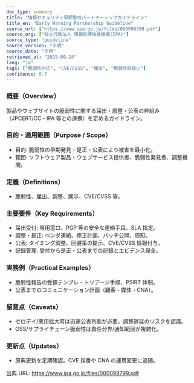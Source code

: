 ```yaml
---
doc_type: summary
title: "情報セキュリティ早期警戒パートナーシップガイドライン"
title_en: "Early Warning Partnership Guideline"
source_url: ["https://www.ipa.go.jp/files/000098799.pdf"]
source_org: ["独立行政法人 情報処理推進機構(IPA)"]
source_type: "guideline"
source_version: "不明"
source_date: "不明"
retrieved_at: "2025-09-24"
lang: "ja"
tags: ["脆弱性対応", "CVE/CVSS", "届出", "脆弱性取扱い"]
confidence: 0.7
---
```


### 概要（Overview）

製品やウェブサイトの脆弱性に関する届出・調整・公表の枠組み（JPCERT/CC・IPA 等との連携）を定めるガイドライン。

### 目的・適用範囲（Purpose / Scope）

- 目的: 脆弱性の早期発見・是正・公表により被害を最小化。
- 範囲: ソフトウェア製品・ウェブサービス提供者、脆弱性発見者、調整機関。

### 定義（Definitions）

- 脆弱性、届出、調整、開示、CVE/CVSS 等。

### 主要要件（Key Requirements）

- 届出受付: 専用窓口、PGP 等の安全な連絡手段、SLA 指定。
- 調整・是正: ベンダ連絡、修正計画、パッチ公開、周知。
- 公表: タイミング調整、回避策の提示、CVE/CVSS 情報付与。
- 記録管理: 受付から是正・公表までの記録とエビデンス保全。

### 実務例（Practical Examples）

- 脆弱性報告の受領テンプレ・トリアージ手順、PSIRT 体制。
- 公表までのコミュニケーション計画（顧客・媒体・CNA）。

### 留意点（Caveats）

- ゼロデイ/悪用拡大時は迅速公表判断が必要。調整遅延のリスクを認識。
- OSS/サプライチェーン脆弱性は責任分界/通知範囲が複雑化。

### 更新点（Updates）

- 原典更新を定期確認。CVE 採番や CNA の運用変更に追随。

出典 URL: https://www.ipa.go.jp/files/000098799.pdf
